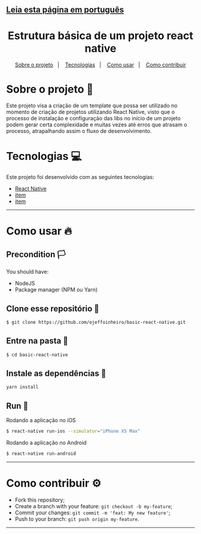 ## [Leia esta página em português](https://github.com/ojeffoinheiro/task/blob/master/README-PT.md)
<h1 align="center">
  Estrutura básica de um projeto react native
</h1>
  
<p align="center">
  <a href="#sobre-o-projeto-book">Sobre o projeto</a>&nbsp;&nbsp;&nbsp;|&nbsp;&nbsp;&nbsp;
  <a href="#tecnologias-computer">Tecnologias</a>&nbsp;&nbsp;&nbsp;|&nbsp;&nbsp;&nbsp;  
  <a href="#como-usar-fire">Como usar</a>&nbsp;&nbsp;&nbsp;|&nbsp;&nbsp;&nbsp;
  <a href="#como-contribuir-gear">Como contribuir</a>
</p>

# Sobre o projeto :book:
Este projeto visa a criação de um template que possa ser utilizado no momento de criação de projetos utilizando React Native, visto que o processo de instalação e configuração das libs no início de um projeto podem gerar certa complexidade e muitas vezes até erros que atrasam o processo, atrapalhando assim o fluxo de desenvolvimento.

# Tecnologias :computer:
Este projeto foi desenvolvido com as seguintes tecnologias:
- [React Native](https://reactnative.dev)
- [item](https://react-icons.github.io/react-icons/)
- [item](https://reactrouter.com/)
---

# Como usar :fire:
## Precondition :white_flag:
You should have:
- NodeJS
- Package manager (NPM ou Yarn)

## Clone esse repositório :floppy_disk:
```bash
$ git clone https://github.com/ojeffoinheiro/basic-react-native.git
```
## Entre na pasta :file_folder:
```bash
$ cd basic-react-native
```
## Instale as dependências :wrench:
```bash
yarn install
```
## Run :iphone:
Rodando a aplicação no iOS
```bash
$ react-native run-ios --simulator="iPhone XS Max"
```
Rodando a aplicação no Android
```bash
$ react-native run-android
```
---

# Como contribuir :gear:
- Fork this repository;
- Create a branch with your feature: `git checkout -b my-feature`;
- Commit your changes: `git commit -m 'feat: My new feature'`;
- Push to your branch: `git push origin my-feature`.
---

